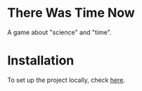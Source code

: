 # There Was Time Now

A game about "science" and "time".

# Installation

To set up the project locally, check [here](INSTALLATION.md).